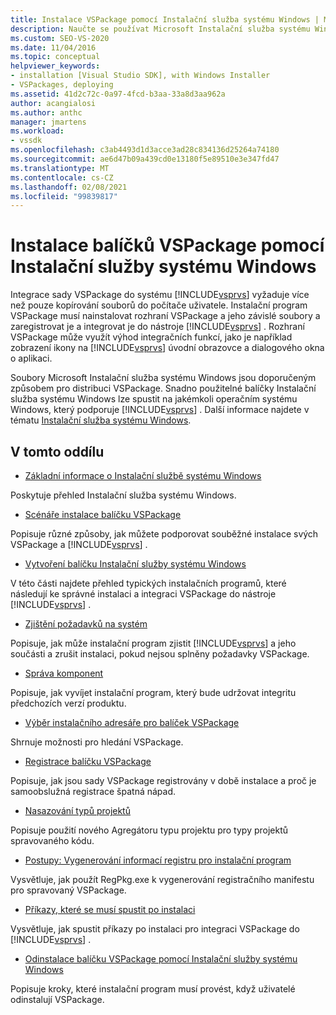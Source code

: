 ```yaml
---
title: Instalace VSPackage pomocí Instalační služba systému Windows | Microsoft Docs
description: Naučte se používat Microsoft Instalační služba systému Windows k instalaci VSPackage a jeho závislých souborů a jejich registraci a integraci do sady Visual Studio.
ms.custom: SEO-VS-2020
ms.date: 11/04/2016
ms.topic: conceptual
helpviewer_keywords:
- installation [Visual Studio SDK], with Windows Installer
- VSPackages, deploying
ms.assetid: 41d2c72c-0a97-4fcd-b3aa-33a8d3aa962a
author: acangialosi
ms.author: anthc
manager: jmartens
ms.workload:
- vssdk
ms.openlocfilehash: c3ab4493d1d3acce3ad28c834136d25264a74180
ms.sourcegitcommit: ae6d47b09a439cd0e13180f5e89510e3e347fd47
ms.translationtype: MT
ms.contentlocale: cs-CZ
ms.lasthandoff: 02/08/2021
ms.locfileid: "99839817"
---
```

# <a name="installing-vspackages-with-windows-installer"></a>Instalace balíčků VSPackage pomocí Instalační služby systému Windows
Integrace sady VSPackage do systému [!INCLUDE[vsprvs](../../code-quality/includes/vsprvs_md.md)] vyžaduje více než pouze kopírování souborů do počítače uživatele. Instalační program VSPackage musí nainstalovat rozhraní VSPackage a jeho závislé soubory a zaregistrovat je a integrovat je do nástroje [!INCLUDE[vsprvs](../../code-quality/includes/vsprvs_md.md)] . Rozhraní VSPackage může využít výhod integračních funkcí, jako je například zobrazení ikony na [!INCLUDE[vsprvs](../../code-quality/includes/vsprvs_md.md)] úvodní obrazovce a dialogového okna o aplikaci.

 Soubory Microsoft Instalační služba systému Windows jsou doporučeným způsobem pro distribuci VSPackage. Snadno použitelné balíčky Instalační služba systému Windows lze spustit na jakémkoli operačním systému Windows, který podporuje [!INCLUDE[vsprvs](../../code-quality/includes/vsprvs_md.md)] . Další informace najdete v tématu [Instalační služba systému Windows](/previous-versions/2kt85ked(v=vs.120)).

## <a name="in-this-section"></a>V tomto oddílu
- [Základní informace o Instalační službě systému Windows](../../extensibility/internals/windows-installer-basics.md)

 Poskytuje přehled Instalační služba systému Windows.

- [Scénáře instalace balíčku VSPackage](../../extensibility/internals/vspackage-setup-scenarios.md)

 Popisuje různé způsoby, jak můžete podporovat souběžné instalace svých VSPackage a [!INCLUDE[vsprvs](../../code-quality/includes/vsprvs_md.md)] .

- [Vytvoření balíčku Instalační služby systému Windows](../../extensibility/internals/authoring-a-windows-installer-package.md)

 V této části najdete přehled typických instalačních programů, které následují ke správné instalaci a integraci VSPackage do nástroje [!INCLUDE[vsprvs](../../code-quality/includes/vsprvs_md.md)] .

- [Zjištění požadavků na systém](../../extensibility/internals/detecting-system-requirements.md)

 Popisuje, jak může instalační program zjistit [!INCLUDE[vsprvs](../../code-quality/includes/vsprvs_md.md)] a jeho součásti a zrušit instalaci, pokud nejsou splněny požadavky VSPackage.

- [Správa komponent](../../extensibility/internals/component-management.md)

 Popisuje, jak vyvíjet instalační program, který bude udržovat integritu předchozích verzí produktu.

- [Výběr instalačního adresáře pro balíček VSPackage](../../extensibility/internals/choosing-the-installation-directory-for-a-vspackage.md)

 Shrnuje možnosti pro hledání VSPackage.

- [Registrace balíčku VSPackage](../../extensibility/internals/vspackage-registration.md)

 Popisuje, jak jsou sady VSPackage registrovány v době instalace a proč je samoobslužná registrace špatná nápad.

- [Nasazování typů projektů](../../extensibility/internals/deploying-project-types.md)

 Popisuje použití nového Agregátoru typu projektu pro typy projektů spravovaného kódu.

- [Postupy: Vygenerování informací registru pro instalační program ](../../extensibility/internals/how-to-generate-registry-information-for-an-installer.md)

 Vysvětluje, jak použít RegPkg.exe k vygenerování registračního manifestu pro spravovaný VSPackage.

- [Příkazy, které se musí spustit po instalaci](../../extensibility/internals/commands-that-must-be-run-after-installation.md)

 Vysvětluje, jak spustit příkazy po instalaci pro integraci VSPackage do [!INCLUDE[vsprvs](../../code-quality/includes/vsprvs_md.md)] .

- [Odinstalace balíčku VSPackage pomocí Instalační služby systému Windows](../../extensibility/internals/uninstalling-a-vspackage-with-windows-installer.md)

 Popisuje kroky, které instalační program musí provést, když uživatelé odinstalují VSPackage.